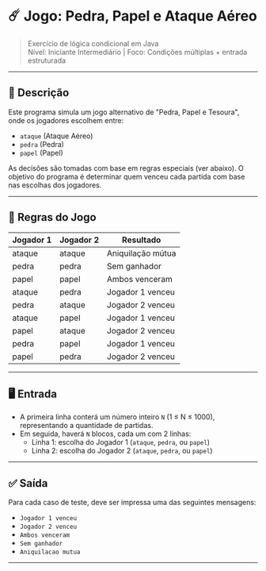 # ☄️ Jogo: Pedra, Papel e Ataque Aéreo

> Exercício de lógica condicional em Java  
> Nível: Iniciante Intermediário | Foco: Condições múltiplas + entrada estruturada

---

## 📘 Descrição

Este programa simula um jogo alternativo de "Pedra, Papel e Tesoura", onde os jogadores escolhem entre:

- `ataque` (Ataque Aéreo)
- `pedra` (Pedra)
- `papel` (Papel)

As decisões são tomadas com base em regras especiais (ver abaixo). O objetivo do programa é determinar quem venceu cada partida com base nas escolhas dos jogadores.

---

## 🧠 Regras do Jogo

| Jogador 1      | Jogador 2      | Resultado               |
|----------------|----------------|--------------------------|
| ataque         | ataque         | Aniquilação mútua        |
| pedra          | pedra          | Sem ganhador             |
| papel          | papel          | Ambos venceram           |
| ataque         | pedra          | Jogador 1 venceu         |
| pedra          | ataque         | Jogador 2 venceu         |
| ataque         | papel          | Jogador 1 venceu         |
| papel          | ataque         | Jogador 2 venceu         |
| pedra          | papel          | Jogador 1 venceu         |
| papel          | pedra          | Jogador 2 venceu         |

---

## 🖥️ Entrada

- A primeira linha conterá um número inteiro `N` (1 ≤ N ≤ 1000), representando a quantidade de partidas.
- Em seguida, haverá `N` blocos, cada um com 2 linhas:
  - Linha 1: escolha do Jogador 1 (`ataque`, `pedra`, ou `papel`)
  - Linha 2: escolha do Jogador 2 (`ataque`, `pedra`, ou `papel`)

---

## ✅ Saída

Para cada caso de teste, deve ser impressa uma das seguintes mensagens:

- `Jogador 1 venceu`
- `Jogador 2 venceu`
- `Ambos venceram`
- `Sem ganhador`
- `Aniquilacao mutua`

---